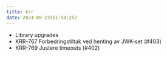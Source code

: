 ```yaml
---
title: krr
date: 2024-09-23T11:58:25Z
---
```

- Library upgrades
- KRR-767 Forbedringstiltak ved henting av JWK-set (#403)
- KRR-769 Justere timeouts (#402)

